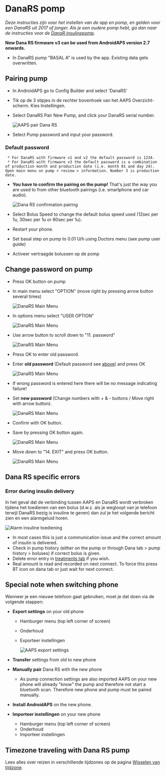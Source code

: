 # DanaRS pomp

*Deze instructies zijn voor het instellen van de app en pomp, en gelden voor een DanaRS uit 2017 of jonger. Als je een oudere pomp hebt, ga dan naar de instructies voor de [DanaR insulinepomp](./DanaR-Insulin-Pump).*

**New Dana RS firmware v3 can be used from AndroidAPS version 2.7 onwards.**

* In DanaRS pump "BASAL A" is used by the app. Existing data gets overwritten.

## Pairing pump

* In AndroidAPS go to Config Builder and select 'DanaRS'

* Tik op de 3 stipjes in de rechter bovenhoek van het AAPS Overzicht-scherm. Kies Instellingen.

* Select DanaRS Pair New Pump, and click your DanaRS serial number.
  
  ![AAPS pair Dana RS](../images/AAPS_DanaRSPairing.png)

* Select Pump password and input your password.

### Default password

     * For DanaRS with firmware v1 and v2 the default password is 1234.
     * For DanaRS with firmware v3 the default password is a combination of production month and production date (i.e. month 01 and day 24). Open main menu on pump > review > information. Number 3 is production date.
    

* **You have to confirm the pairing on the pump!** That's just the way you are used to from other bluetooth pairings (i.e. smartphone and car audio).
  
  ![Dana RS confirmation pairing](../images/DanaRS_Pairing.png)

* Select Bolus Speed to change the default bolus speed used (12sec per 1u, 30sec per 1u or 60sec per 1u).

* Restart your phone.

* Set basal step on pump to 0.01 U/h using Doctors menu (see pump user guide)

* Activeer vertraagde bolussen op de pomp

## Change password on pump

* Press OK button on pump
* In main menu select "OPTION" (move right by pressing arrow button several times)
  
  ![DanaRS Main Menu](../images/DanaRSPW_01_MainMenu.png)

* In options menu select "USER OPTION"
  
  ![DanaRS Main Menu](../images/DanaRSPW_02_OptionMenu.png)

* Use arrow button to scroll down to "11. password"
  
  ![DanaRS Main Menu](../images/DanaRSPW_03_11PW.png)

* Press OK to enter old password.

* Enter **old password** (Default password see [above](#default-password)) and press OK
  
  ![DanaRS Main Menu](../images/DanaRSPW_04_11PWenter.png)

* If wrong password is entered here there will be no message indicating failure!

* Set **new password** (Change numbers with + & - buttons / Move right with arrow button).
  
  ![DanaRS Main Menu](../images/DanaRSPW_05_PWnew.png)

* Confirm with OK button.

* Save by pressing OK button again.
  
  ![DanaRS Main Menu](../images/DanaRSPW_06_PWnewSave.png)

* Move down to "14. EXIT" and press OK button.
  
  ![DanaRS Main Menu](../images/DanaRSPW_07_Exit.png)

## Dana RS specific errors

### Error during insulin delivery

In het geval dat de verbinding tussen AAPS en DanaRS wordt verbroken tijdens het toedienen van een bolus (d.w.z. als je wegloopt van je telefoon terwijl DanaRS bezig is insuline te geven) dan zul je het volgende bericht zien en een alarmgeluid horen.

![Alarm insuline toediening](../images/DanaRS_Error_bolus.png)

* In most cases this is just a communication issue and the correct amount of insulin is delivered.
* Check in pump history (either on the pump or through Dana tab > pump history > boluses) if correct bolus is given.
* Delete error entry in [treatments tab](../Getting-Started/Screenshots#carb-correction) if you wish.
* Real amount is read and recorded on next connect. To force this press BT icon on dana tab or just wait for next connect.

## Special note when switching phone

Wanneer je een nieuwe telefoon gaat gebruiken, moet je dat doen via de volgende stappen:

* **Export settings** on your old phone
  
  * Hamburger menu (top left corner of screen)
  * Onderhoud
  * Exporteer instellingen
    
    ![AAPS export settings](../images/AAPS_ExportSettings.png)

* **Transfer** settings from old to new phone

* **Manually pair** Dana RS with the new phone 
  * As pump connection settings are also imported AAPS on your new phone will already "know" the pump and therefore not start a bluetooth scan. Therefore new phone and pump must be paired manually.
* **Install AndroidAPS** on the new phone.
* **Importeer instellingen** on your new phone 
  * Hamburger menu (top left corner of screen)
  * Onderhoud
  * Importeer instellingen

## Timezone traveling with Dana RS pump

Lees alles over reizen in verschillende tijdzones op de pagina [Wisselen van tijdzone](../Usage/Timezone-traveling#danarv2-danars).